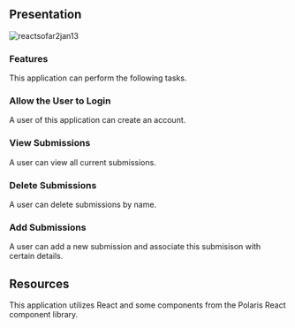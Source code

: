 ## Presentation
![reactsofar2jan13](https://github.com/choiIsabelle/locationdatabase/assets/67203277/ed6d040c-9625-468b-8fe1-b5eba53714de)


### Features
This application can perform the following tasks.

### Allow the User to Login
A user of this application can create an account.

###  View Submissions
A user can view all current submissions.

###  Delete Submissions
A user can delete submissions by name.

###  Add Submissions
A user can add a new submission and associate this submisison with certain details.

## Resources
This application utilizes React and some components from the Polaris React component library.

